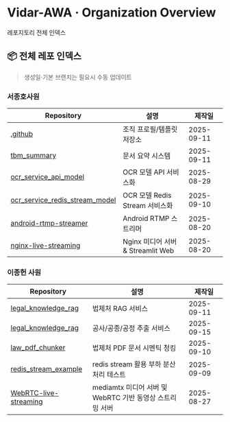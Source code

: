 # Vidar-AWA · Organization Overview

레포지토리 전체 인덱스

## 📦 전체 레포 인덱스
> 생성일·기본 브랜치는 필요시 수동 업데이트
> 
### 서종호사원
| Repository | 설명 | 제작일 |
|---|---|---|
| [.github](https://github.com/Vidar-AWA/.github) | 조직 프로필/템플릿 저장소 | 2025-09-11 |
| [tbm_summary](https://github.com/Vidar-AWA/tbm_summary) | 문서 요약 시스템 | 2025-09-11 |
| [ocr_service_api_model](https://github.com/Vidar-AWA/ocr_service_api_model) | OCR 모델 API 서비스화 | 2025-08-29 |
| [ocr_service_redis_stream_model](https://github.com/Vidar-AWA/ocr_service_redis_stream_model) | OCR 모델 Redis Stream 서비스화 | 2025-09-10 |
| [android-rtmp-streamer](https://github.com/Vidar-AWA/android-rtmp-streamer) | Android RTMP 스트리머 | 2025-08-20 |
| [nginx-live-streaming](https://github.com/Vidar-AWA/nginx-live-streaming) | Nginx 미디어 서버 & Streamlit Web | 2025-08-20 |

### 이종헌 사원
| Repository | 설명 | 제작일 |
|---|---|---|
| [legal_knowledge_rag](https://github.com/Vidar-AWA/Legal_Knowledge_RAG_Service) | 법제처 RAG 서비스  | 2025-09-11 |
| [legal_knowledge_rag](https://github.com/Vidar-AWA/Legal_Knowledge_RAG_Service) | 공사/공종/공정 추출 서비스  | 2025-09-15 |
| [law_pdf_chunker](https://github.com/Vidar-AWA/law_pdf_chunker) | 법제처 PDF 문서 시멘틱 청킹 | 2025-09-10 |
| [redis_stream_example](https://github.com/Vidar-AWA/redis_stream_example) | redis stream 활용 부하 분산 처리 테스트 | 2025-09-09 |
| [WebRTC-live-streaming](https://github.com/Vidar-AWA/WebRTC-live-streaming) | mediamtx 미디어 서버 및 WebRTC 기반 동영상 스트리밍 서버 | 2025-08-27 |


<!-- === END === -->

